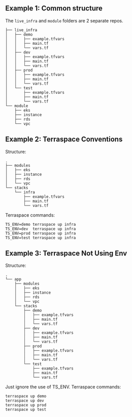 ## Example 1: Common structure

The `live_infra` and `module` folders are 2 separate repos.

    ├── live_infra
    │   ├── demo
    │   │   ├── example.tfvars
    │   │   ├── main.tf
    │   │   └── vars.tf
    │   ├── dev
    │   │   ├── example.tfvars
    │   │   ├── main.tf
    │   │   └── vars.tf
    │   ├── prod
    │   │   ├── example.tfvars
    │   │   ├── main.tf
    │   │   └── vars.tf
    │   └── test
    │       ├── example.tfvars
    │       ├── main.tf
    │       └── vars.tf
    └── module
        ├── eks
        ├── instance
        ├── rds
        └── vpc


## Example 2: Terraspace Conventions

Structure:

    .
    ├── modules
    │   ├── eks
    │   ├── instance
    │   ├── rds
    │   └── vpc
    └── stacks
        └── infra
            ├── example.tfvars
            ├── main.tf
            └── vars.tf

Terraspace commands:

    TS_ENV=demo terraspace up infra
    TS_ENV=dev  terraspace up infra
    TS_ENV=prod terraspace up infra
    TS_ENV=test terraspace up infra

## Example 3: Terraspace Not Using Env

Structure:

    .
    └── app
        ├── modules
        │   ├── eks
        │   ├── instance
        │   ├── rds
        │   └── vpc
        └── stacks
            ├── demo
            │   ├── example.tfvars
            │   ├── main.tf
            │   └── vars.tf
            ├── dev
            │   ├── example.tfvars
            │   ├── main.tf
            │   └── vars.tf
            ├── prod
            │   ├── example.tfvars
            │   ├── main.tf
            │   └── vars.tf
            └── test
                ├── example.tfvars
                ├── main.tf
                └── vars.tf

Just ignore the use of TS_ENV. Terraspace commands:

    terraspace up demo
    terraspace up dev
    terraspace up prod
    terraspace up test

